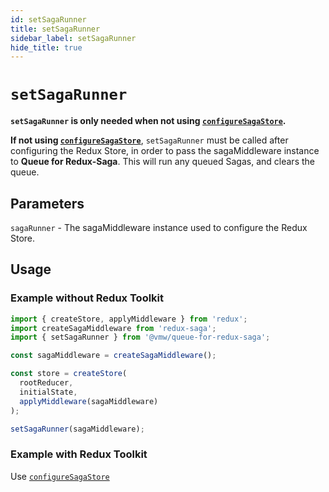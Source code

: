 ```yaml
---
id: setSagaRunner
title: setSagaRunner
sidebar_label: setSagaRunner
hide_title: true
---
```


# `setSagaRunner`

**`setSagaRunner` is only needed when not using [`configureSagaStore`](/queue-for-redux-saga/docs/api/configureSagaStore).**

**If not using [`configureSagaStore`](/queue-for-redux-saga/docs/api/configureSagaStore)**, `setSagaRunner` must be called after configuring the Redux Store, in order to pass the sagaMiddleware instance to **Queue for Redux-Saga**.
This will run any queued Sagas, and clears the queue.

## Parameters

`sagaRunner` - The sagaMiddleware instance used to configure the Redux Store.

## Usage

### Example without Redux Toolkit

```js
import { createStore, applyMiddleware } from 'redux';
import createSagaMiddleware from 'redux-saga';
import { setSagaRunner } from '@vmw/queue-for-redux-saga';

const sagaMiddleware = createSagaMiddleware();

const store = createStore(
  rootReducer,
  initialState,
  applyMiddleware(sagaMiddleware)
);

setSagaRunner(sagaMiddleware);
```

### Example with Redux Toolkit

Use [`configureSagaStore`](/queue-for-redux-saga/docs/api/configureSagaStore)

